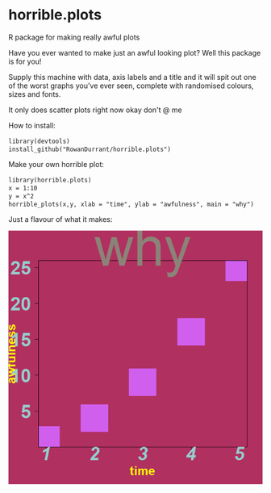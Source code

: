 # horrible.plots
R package for making really awful plots

Have you ever wanted to make just an awful looking plot? Well this package is for you!

Supply this machine with data, axis labels and a title and it will spit out one of the worst graphs you've ever seen, 
complete with randomised colours, sizes and fonts.


It only does scatter plots right now okay don't @ me

How to install:
```
library(devtools)
install_github("RowanDurrant/horrible.plots")
```
Make your own horrible plot:
```
library(horrible.plots)
x = 1:10
y = x^2
horrible_plots(x,y, xlab = "time", ylab = "awfulness", main = "why")
```

Just a flavour of what it makes:

![sample of plot generated using this package](https://github.com/RowanDurrant/horrible.plots/blob/master/sample%20plot.png?raw=true)
